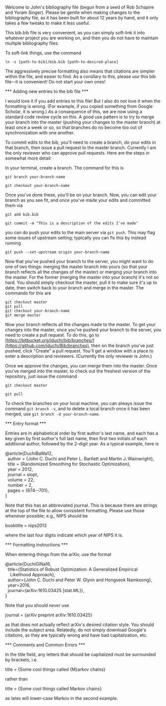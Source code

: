 Welcome to John's bibliography file (begun from a seed of Rob Schapire
and Yoram Singer). Please be gentle when making changes to the
bibliography file, as it has been built for about 12 years by hand,
and it only takes a few tweaks to make it less useful.

This bib.bib file is very convenient, as you can simply soft-link it
into whatever project you are working on, and then you do not have to
maintain multiple bibliography files.

To soft-link things, use the command

``
ln -s [path-to-bib]/bib.bib [path-to-desired-place]
``

The aggressively precise formatting also means that citations are
simpler within the file, and easier to find. As a corollary to this,
please *use* this bib file--it is convenient! Do not start your own
ones!

*** Adding new entries to the bib file ***

I would love it if you add entries to this file! But I also do not love
it when the formatting is wrong. (For example, if you copied something
from Google Scholar, it is wrong.) As a consequence of this, we are now
using a standard code review cycle on this. A good use pattern is to try
to merge your branch into the master (pushing your changes to the
master branch) at least once a week or so, so that branches
do no become too out of synchronization with one another.

To commit edits to the bib, you'll need to create a branch, do your
edits in that branch, then issue a pull request to the master
branch. Currently I am the only reviewer who can approve pull
requests. Here are the steps in somewhat more detail:

In your terminal, create a branch. The command for this is

``
git branch your-branch-name
``

``
git checkout your-branch-name
``

Once you've done these, you'll be on your branch. Now, you can edit
your branch as you see fit, and once you've made your edits and
committed them via

``
git add bib.bib
``

``
git commit -m "This is a description of the edits I've made"
``

you can do push your edits to the main server via ``git push``.
This may flag some issues of upstream setting; typically you can fix this by
instead running

``
git push --set-upstream origin your-branch-name
``

Now that you've pushed your branch to the server, you might want to
do one of two things: merging the master branch into yours (so that
your branch reflects all the changes of the master) or
merging your branch into the master. For the former (merging the
master into your branch) it's not so hard. You should simply checkout
the master, pull it to make sure it's up to date, then switch back
to your branch and merge in the master. The commands for this are

```
git checkout master
git pull
git checkout your-branch-name
git merge master
```

Now your branch reflects all the changes made to the master.  To get
your changes into the master, once you've pushed your branch to the
server, you need to create a pull request. To do this, go to
[https://bitbucket.org/jduchi/bib/branches/](https://github.com/jduchi/Bib/branches), then on the branch you've
just pushed, click "Create" a pull request. You'll get a window with a
place to enter a description and reviewers. (Currently the only
reviewer is John.)

Once we approve the changes, you can merge them into the master. Once
you've merged into the master, to check out the freshest version of
the repository, just issue the command

``
git checkout master
``

``
git pull
``

To check the branches on your local machine, you can always issue the
command ``git branch -v``, and to delete a local branch once it has
been merged, use ``git branch -d your-branch-name``.

*** Entry format ***

Entries are in alphabetical order by first author's last name, and
each has a key given by first author's full last name, then first two
initials of each additional author, followed by the 2-digit year.
As a typical example, here is

@article{DuchiBaWa12,  
&nbsp;&nbsp;author = {John C. Duchi and Peter L. Bartlett and Martin J. Wainwright},  
&nbsp;&nbsp;title = {Randomized Smoothing for Stochastic Optimization},  
&nbsp;&nbsp;year = 2012,  
&nbsp;&nbsp;journal = siopt,  
&nbsp;&nbsp;volume = 22,  
&nbsp;&nbsp;number = 2,  
&nbsp;&nbsp;pages = {674--701},  
}

Note that this has an abbreviated journal. This is because there are
strings at the top of the file to allow consistent formatting. Please use those
whenever possible; e.g., NIPS should be

booktitle = nips2013

where the last four digits indicate which year of NIPS it is.

*** Formatting instructions ***

When entering things from the arXiv, use the format

@article{DuchiGlNa16,  
&nbsp;&nbsp;title={Statistics of Robust Optimization: A Generalized Empirical  
&nbsp;&nbsp;&nbsp;&nbsp;Likelihood Approach},  
&nbsp;&nbsp;author={John C. Duchi and Peter W. Glynn and Hongseok Namkoong},  
&nbsp;&nbsp;year=2016,  
&nbsp;&nbsp;journal={arXiv:1610.03425 [stat.ML]},  
}


Note that you should *never* use

journal = {arXiv preprint arXiv:1610.03425}

as that does not actually reflect arXiv's desired citation style. You
should include the subject area.  Relatedly, do not simply download
Google's citations, as they are typically wrong and have bad capitalization,
etc.

*** Comments and Common Errors ***

In the title field, any letters that should be capitalized must be
surrounded by brackets, i.e.

title = {Some cool things called {M}arkov chains}

rather than

title = {Some cool things called Markov chains}

as latex will lower-case Markov in the second example.

